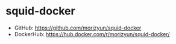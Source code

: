 # squid-docker

* GitHub: https://github.com/morizyun/squid-docker
* DockerHub: https://hub.docker.com/r/morizyun/squid-docker/
